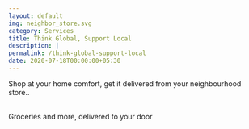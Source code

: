 ```yaml
---
layout: default
img: neighbor_store.svg
category: Services
title: Think Global, Support Local
description: |
permalink: /think-global-support-local
date: 2020-07-18T00:00:00+05:30
---
```

  Shop at your home comfort, get it delivered from your neighbourhood store..
  
  <br>Groceries and more, delivered to your door
